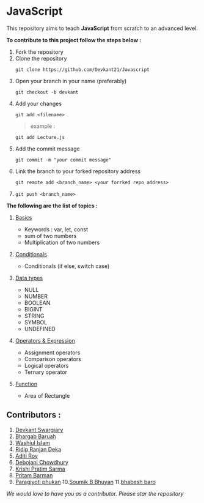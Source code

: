 # JavaScript


This repository aims to teach **JavaScript** from scratch to an advanced level.

**To contribute to this project follow the steps below :**

1. Fork the repository
2. Clone the repository
    ```
    git clone https://github.com/Devkant21/Javascript
    ```
3. Open your branch in your name (preferably)
    ```
    git checkout -b devkant
    ```
4. Add your changes
    ```
    git add <filename>
    ```
    >example : 
    ```
    git add Lecture.js
    ```
5. Add the commit message
    ```
    git commit -m "your commit message"
    ```
6. Link the branch to your forked repository address 
    ```
    git remote add <branch_name> <your forrked repo address>
    ```
7. 
    ```
    git push <branch_name>
**The following are the list of topics :**

1. [Basics](Basics.js)
    - Keywords : var, let, const
    - sum of two numbers
    - Multiplication of two numbers
2. [Conditionals](Conditionals.js)
    - Conditionals (if else, switch case)

3. [Data types](Data_types.js)
    - NULL 
    - NUMBER 
    - BOOLEAN 
    - BIGINT 
    - STRING 
    - SYMBOL 
    - UNDEFINED
    

4. [Operators & Expression](Expression&Operatoros.js)
    - Assignment operators 
    - Comparison operators
    - Logical operators
    - Ternary operator

5. [Function](function.js)
    - Area of Rectangle


## Contributors :

1. [Devkant Swargiary](https://github.com/Devkant21/)
2. [Bhargab Baruah](https://github.com/Bhargabbaruah/)
3. [Washiul Islam](https://github.com/Rashob)
4. [Ridip Ranjan Deka](https://github.com/ridipranjandeka)
5. [Aditi Roy](https://github.com/aditiroy11)
6. [Debojani Chowdhury](https://github.com/debojani23)
7. [Krishi Pratim Sarma](https://github.com/Krishi34S)
8. [Pritam Barman](https://github.com/PritamBarman98)
9. [Paragjyoti phukan](https://github.com/PJPhukan)
10.[Soumik B Bhuyan](https://github.com/soumikbhuyan9)
11.[bhabesh baro](https://github.com/bhabeshbaro)


*We would love to have you as a contributor. 
Please star the repository*
